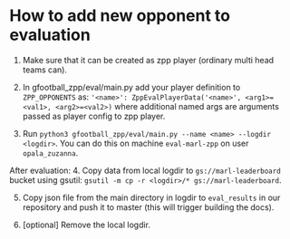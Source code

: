 # How to add new opponent to evaluation

1. Make sure that it can be created as zpp player (ordinary multi head teams can).

2. In gfootball_zpp/eval/main.py add your player definition to `ZPP_OPPONENTS`
as: `'<name>': ZppEvalPlayerData('<name>', <arg1>=<val1>, <arg2>=<val2>)` where
additional named args are arguments passed as player config to zpp player.

3. Run `python3 gfootball_zpp/eval/main.py --name <name> --logdir <logdir>`.
    You can do this on machine `eval-marl-zpp` on user `opala_zuzanna`.

After evaluation:
4. Copy data from local logdir to `gs://marl-leaderboard` bucket using gsutil:
`gsutil -m cp -r <logdir>/* gs://marl-leaderboard`.

5. Copy json file from the main directory in logdir to `eval_results` in our
repository and push it to master (this will trigger building the docs).

6. [optional] Remove the local logdir.
